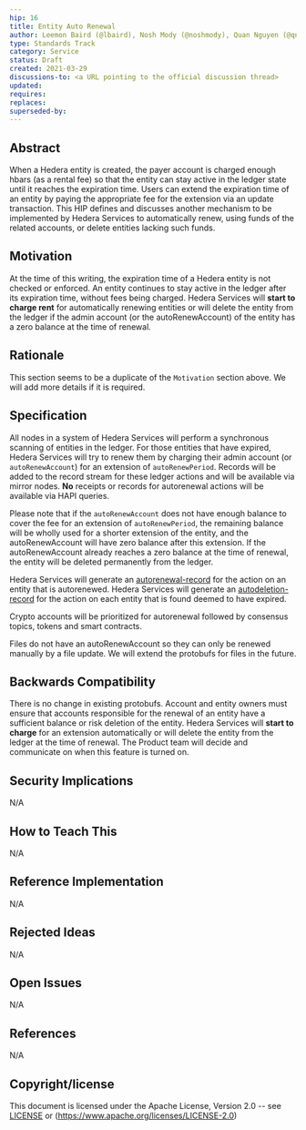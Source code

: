 ```yaml
---
hip: 16
title: Entity Auto Renewal
author: Leemon Baird (@lbaird), Nosh Mody (@noshmody), Quan Nguyen (@qnswirlds)
type: Standards Track
category: Service
status: Draft
created: 2021-03-29
discussions-to: <a URL pointing to the official discussion thread>
updated:
requires:
replaces:
superseded-by:
---
```


## Abstract

When a Hedera entity is created, the payer account is charged enough hbars (as a rental fee) so that the entity can stay active in the ledger state until it reaches the expiration time. Users can extend the expiration time of an entity by paying the appropriate fee for the extension via an update transaction. This HIP defines and discusses another mechanism to be implemented by Hedera Services to automatically renew, using funds of the related accounts, or delete entities lacking such funds.

## Motivation

At the time of this writing, the expiration time of a Hedera entity is not checked or enforced. An entity continues to stay active in the ledger after its expiration time, without fees being charged. Hedera Services will __start to charge rent__ for automatically renewing entities or will delete the entity from the ledger if the admin account (or the autoRenewAccount) of the entity has a zero balance at the time of renewal.

## Rationale

This section seems to be a duplicate of the `Motivation` section above. We will add more details if it is required.

## Specification

All nodes in a system of Hedera Services will perform a synchronous scanning of entities in the ledger. For those entities that have expired, Hedera Services will try to renew them by charging their admin account (or `autoRenewAccount`) for an extension of `autoRenewPeriod`. Records will be added to the record stream for these ledger actions and will be available via mirror nodes. __No__ receipts or records for autorenewal actions will be available via HAPI queries.

Please note that if the `autoRenewAccount` does not have enough balance to cover the fee for an extension of `autoRenewPeriod`, the remaining balance will be wholly used for a shorter extension of the entity, and the autoRenewAccount will have zero balance after this extension. If the autoRenewAccount already reaches a zero balance at the time of renewal, the entity will be deleted permanently from the ledger.

Hedera Services will generate an [autorenewal-record](https://github.com/hashgraph/hedera-services/blob/autorenew-document/docs/autorenew-feature.md#autorenewal-record) for the action on an entity that is autorenewed. Hedera Services will generate an [autodeletion-record](https://github.com/hashgraph/hedera-services/blob/autorenew-document/docs/autorenew-feature.md#autodeletion-record) for the action on each entity that is found deemed to have expired.

Crypto accounts will be prioritized for autorenewal followed by consensus topics, tokens and smart contracts.

Files do not have an autoRenewAccount so they can only be renewed manually by a file update. We will extend the protobufs for files in the future.

## Backwards Compatibility

There is no change in existing protobufs. Account and entity owners must ensure that accounts responsible for the renewal of an entity have a sufficient balance or risk deletion of the entity.
Hedera Services will __start to charge__ for an extension automatically or will delete the entity from the ledger at the time of renewal. The Product team will decide and communicate on when this feature is turned on.

## Security Implications

N/A

## How to Teach This

N/A

## Reference Implementation

N/A

## Rejected Ideas

N/A

## Open Issues

N/A

## References

N/A

## Copyright/license

This document is licensed under the Apache License, Version 2.0 -- see [LICENSE](../LICENSE) or (https://www.apache.org/licenses/LICENSE-2.0)
